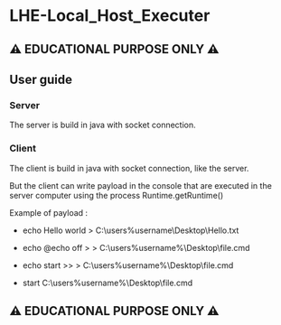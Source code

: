 # LHE-Local_Host_Executer
## ⚠ EDUCATIONAL PURPOSE ONLY ⚠ 
## User guide
### Server
The server is build in java with socket connection.

### Client
The client is build in java with socket connection, like the server.

But the client can write payload in the console that are executed in the server computer using the process Runtime.getRuntime()

Example of payload :

- echo Hello world > C:\users\%username\Desktop\Hello.txt 

- echo @echo off > > C:\users\%username%\Desktop\file.cmd 

- echo start >> > C:\users\%username%\Desktop\file.cmd    

- start C:\users\%username%\Desktop\file.cmd

## ⚠ EDUCATIONAL PURPOSE ONLY ⚠ 
